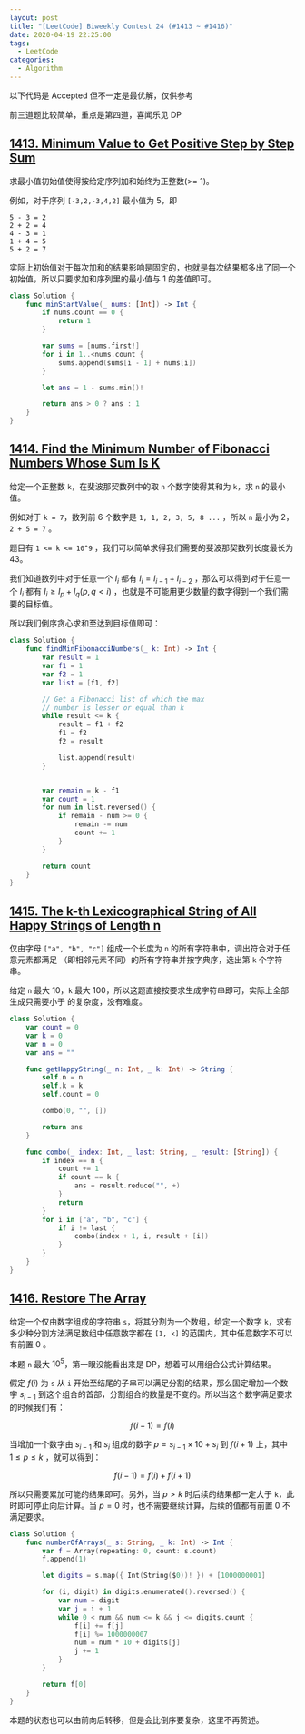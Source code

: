 ```yaml
---
layout: post
title: "[LeetCode] Biweekly Contest 24 (#1413 ~ #1416)"
date: 2020-04-19 22:25:00
tags:
  - LeetCode
categories:
  - Algorithm
---
```


以下代码是 Accepted 但不一定是最优解，仅供参考

前三道题比较简单，重点是第四道，喜闻乐见 DP

## [1413. Minimum Value to Get Positive Step by Step Sum](https://leetcode.com/problems/minimum-value-to-get-positive-step-by-step-sum/description/)

求最小值初始值使得按给定序列加和始终为正整数(>= 1)。

例如，对于序列 `[-3,2,-3,4,2]` 最小值为 5，即

```text
5 - 3 = 2
2 + 2 = 4
4 - 3 = 1
1 + 4 = 5
5 + 2 = 7
```

实际上初始值对于每次加和的结果影响是固定的，也就是每次结果都多出了同一个初始值，所以只要求加和序列里的最小值与 1 的差值即可。

```swift
class Solution {
    func minStartValue(_ nums: [Int]) -> Int {
        if nums.count == 0 {
            return 1
        }

        var sums = [nums.first!]
        for i in 1..<nums.count {
            sums.append(sums[i - 1] + nums[i])
        }

        let ans = 1 - sums.min()!

        return ans > 0 ? ans : 1
    }
}
```

## [1414. Find the Minimum Number of Fibonacci Numbers Whose Sum Is K](https://leetcode.com/problems/find-the-minimum-number-of-fibonacci-numbers-whose-sum-is-k/description/)

给定一个正整数 `k`，在斐波那契数列中的取 `n` 个数字使得其和为 `k`，求 `n` 的最小值。

例如对于 `k = 7`，数列前 6 个数字是 `1, 1, 2, 3, 5, 8 ...` ，所以 `n` 最小为 2，`2 + 5 = 7` 。

题目有 `1 <= k <= 10^9` ，我们可以简单求得我们需要的斐波那契数列长度最长为 43。

我们知道数列中对于任意一个 $I_i$ 都有 $I_i=I_{i-1}+I_{i-2}$ ，那么可以得到对于任意一个 $I_i$ 都有 $I_i \geqslant I_p+I_q(p,q<i)$ ，也就是不可能用更少数量的数字得到一个我们需要的目标值。

所以我们倒序贪心求和至达到目标值即可：

```swift
class Solution {
    func findMinFibonacciNumbers(_ k: Int) -> Int {
        var result = 1
        var f1 = 1
        var f2 = 1
        var list = [f1, f2]

        // Get a Fibonacci list of which the max
        // number is lesser or equal than k
        while result <= k {
            result = f1 + f2
            f1 = f2
            f2 = result

            list.append(result)
        }


        var remain = k - f1
        var count = 1
        for num in list.reversed() {
            if remain - num >= 0 {
                remain -= num
                count += 1
            }
        }

        return count
    }
}
```

## [1415. The k-th Lexicographical String of All Happy Strings of Length n](https://leetcode.com/problems/the-k-th-lexicographical-string-of-all-happy-strings-of-length-n/description/)

仅由字母 `["a", "b", "c"]` 组成一个长度为 `n` 的所有字符串中，调出符合对于任意元素都满足
（即相邻元素不同）的所有字符串并按字典序，选出第 `k` 个字符串。

给定 `n` 最大 10，`k` 最大 100，所以这题直接按要求生成字符串即可，实际上全部生成只需要小于
的复杂度，没有难度。

```swift
class Solution {
    var count = 0
    var k = 0
    var n = 0
    var ans = ""

    func getHappyString(_ n: Int, _ k: Int) -> String {
        self.n = n
        self.k = k
        self.count = 0

        combo(0, "", [])

        return ans
    }

    func combo(_ index: Int, _ last: String, _ result: [String]) {
        if index == n {
            count += 1
            if count == k {
                ans = result.reduce("", +)
            }
            return
        }
        for i in ["a", "b", "c"] {
            if i != last {
                combo(index + 1, i, result + [i])
            }
        }
    }
}
```

## [1416. Restore The Array](https://leetcode.com/problems/restore-the-array/description/)

给定一个仅由数字组成的字符串 `s`，将其分割为一个数组，给定一个数字 `k`，求有多少种分割方法满足数组中任意数字都在 `[1, k]` 的范围内，其中任意数字不可以有前置 0 。

本题 `n` 最大 $10^5$，第一眼没能看出来是 DP，想着可以用组合公式计算结果。

假定 $f(i)$ 为 `s` 从 `i` 开始至结尾的子串可以满足分割的结果，那么固定增加一个数字 $s_{i-1}$ 到这个组合的首部，分割组合的数量是不变的。所以当这个数字满足要求的时候我们有：

$$
f(i-1)=f(i)
$$

当增加一个数字由 $s_{i-1}$ 和 $s_i$ 组成的数字 $p=s_{i-1} \times 10 + s_i$ 到 $f(i+1)$ 上，其中 $1 \leqslant p \leqslant k$ ，就可以得到：

$$
f(i-1)=f(i)+f(i+1)
$$

所以只需要累加可能的结果即可。另外，当 $p>k$ 时后续的结果都一定大于 `k`，此时即可停止向后计算。当 $p=0$ 时，也不需要继续计算，后续的值都有前置 0 不满足要求。

```swift
class Solution {
    func numberOfArrays(_ s: String, _ k: Int) -> Int {
        var f = Array(repeating: 0, count: s.count)
        f.append(1)

        let digits = s.map({ Int(String($0))! }) + [1000000001]

        for (i, digit) in digits.enumerated().reversed() {
            var num = digit
            var j = i + 1
            while 0 < num && num <= k && j <= digits.count {
                f[i] += f[j]
                f[i] %= 1000000007
                num = num * 10 + digits[j]
                j += 1
            }
        }

        return f[0]
    }
}
```

本题的状态也可以由前向后转移，但是会比倒序要复杂，这里不再赘述。
